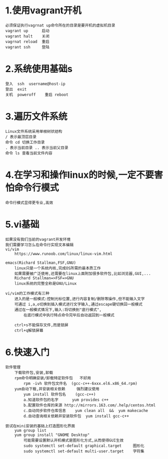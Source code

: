 
# 1.使用vagrant开机
	必须保证执行vagrnat up命令所在的目录是要开机的虚拟机目录
	vagrant up		启动
	vagrant halt	关闭
	vagrnat reload	重启
	vagrant ssh		登陆
	
# 2.系统使用基础s
	登入  ssh  username@host-ip
	登出  exit
	关机  poweroff	重启 reboot
	
# 3.遍历文件系统
	Linux文件系统采用单根树状结构
	/ 表示最顶层目录
	命令 cd 切换工作目录
	. 表示当前目录 .. 表示当前父目录
	命令 ls 查看当前文件内容

# 4.在学习和操作linux的时候,一定不要害怕命令行模式
	命令行模式显得更专业,高效
	
# 5.vi基础
	如果没有我们当前的vagrant开发环境
	我们需要学习怎么在命令行实现文本编辑
	vi/vim  
		https://www.runoob.com/linux/linux-vim.html
		
	emacs(Richard Stallman,FSF,GNU)
		linux只是一个系统内核,完成OS所需的最本质工作
		如果需要被广泛使用,还需要在linux上面附加很多软件包,比如浏览器,GUI,...
		Richard Stallman=>FSF=>GNU
		linux系统的完整全称是GNU/Linux
	
	vi/vim的工作模式有三种
		进入的是一般模式:控制光标位置,进行内容复制/删除等操作,但不能输入文字
		可通过 i,a,o切换到插入模式进行文字输入,通过escape键切换回一般模式
		通过在一般模式情况下,输入:将切换到"底行模式",
			在底行模式中执行特点命令完毕后自动返回到一般模式
		
		ctrl+s不能保存文件,而是锁屏
		ctrl+q解锁屏幕

# 6.快速入门
	软件管理
		下载软件包,安装,卸载
		rpm命令明确安装/卸载特定软件包	不好用
			rpm -ivh 软件包文件名  (gcc-c++-6xxx.el6.x86_64.rpm)
		yum自动下载,并安装相关依赖		强烈建议使用
			yum install 软件包名	(gcc-c++)
			a.知道软件包的名字		yum provides c++
			b.配置软件仓库的来源	http://mirrors.163.com/.help/centos.html
			c.自动同步软件仓库信息	yum clean all  &&  yum makecache	
			d.自动查询相关依赖并安装软件包  yum install gcc-c++
		
	尝试在mini安装的基础上打造图形化界面
		yum group list
		yum group install "GNOME Desktop"
			可能需要设置默认开机模式是图形化方式,从而使得GUI生效
			sudo systemctl set-default graphical.target 	图形化
			sudo systemctl set-default multi-user.target	字符集
			
		
		
		
	
	